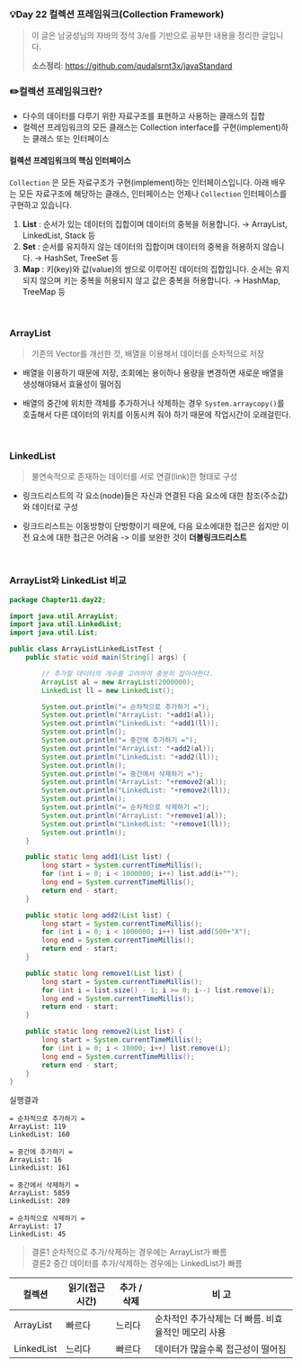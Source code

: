 ### 💡Day 22 컬렉션 프레임워크(Collection Framework)
> 이 글은 남궁성님의 자바의 정석 3/e를 기반으로 공부한 내용을 정리한 글입니다.
>
> **소스정리**: https://github.com/qudalsrnt3x/javaStandard


### ✏️컬렉션 프레임워크란?
-  다수의 데이터를 다루기 위한 자료구조를 표현하고 사용하는 클래스의 집합
- 컬렉션 프레임워크의 모든 클래스는 Collection interface를 구현(implement)하는 클래스 또는 인터페이스


#### 컬렉션 프레임워크의 핵심 인터페이스

`Collection` 은 모든 자료구조가 구현(implement)하는 인터페이스입니다. 아래 배우는 모든 자료구조에 해당하는 클래스, 인터페이스는 언제나 `Collection` 인터페이스를 구현하고 있습니다.

1. **List** : 순서가 있는 데이터의 집합이며 데이터의 중복을 허용합니다.
   → ArrayList, LinkedList, Stack 등
2. **Set** : 순서를 유지하지 않는 데이터의 집합이며 데이터의 중복을 허용하지 않습니다.
   → HashSet, TreeSet 등
3. **Map** : 키(key)와 값(value)의 쌍으로 이루어진 데이터의 집합입니다. 순서는 유지되지 않으며 키는 중복을 허용되지 않고 값은 중복을 허용합니다.
   → HashMap, TreeMap 등

<br>

### ArrayList
> 기존의 Vector를 개선한 것, 배열을 이용해서 데이터를 순차적으로 저장

- 배열을 이용하기 때문에 저장, 조회에는 용이하나 용량을 변경하면 새로운 배열을 생성해야돼서 효율성이 떨어짐

- 배열의 중간에 위치한 객체를 추가하거나 삭제하는 경우 `System.arraycopy()`를 호출해서 다른 데이터의 위치를 이동시켜 줘야 하기 때문에 작업시간이 오래걸린다.

<br>

### LinkedList
> 불연속적으로 존재하는 데이터를 서로 연결(link)한 형태로 구성

- 링크드리스트의 각 요소(node)들은 자신과 연결된 다음 요소에 대한 참조(주소값)와 데이터로 구성

- 링크드리스트는 이동방향이 단방향이기 때문에, 다음 요소에대한 접근은 쉽지만 이전 요소에 대한 접근은 어려움 -> 이를 보완한 것이 <strong>더블링크드리스트</strong>

<br>

### ArrayList와 LinkedList 비교

```java
package Chapter11.day22;

import java.util.ArrayList;
import java.util.LinkedList;
import java.util.List;

public class ArrayListLinkedListTest {
    public static void main(String[] args) {

        // 추가할 데이터의 개수를 고려하여 충분히 잡아야한다.
        ArrayList al = new ArrayList(2000000);
        LinkedList ll = new LinkedList();

        System.out.println("= 순차적으로 추가하기 =");
        System.out.println("ArrayList: "+add1(al));
        System.out.println("LinkedList: "+add1(ll));
        System.out.println();
        System.out.println("= 중간에 추가하기 =");
        System.out.println("ArrayList: "+add2(al));
        System.out.println("LinkedList: "+add2(ll));
        System.out.println();
        System.out.println("= 중간에서 삭제하기 =");
        System.out.println("ArrayList: "+remove2(al));
        System.out.println("LinkedList: "+remove2(ll));
        System.out.println();
        System.out.println("= 순차적으로 삭제하기 =");
        System.out.println("ArrayList: "+remove1(al));
        System.out.println("LinkedList: "+remove1(ll));
        System.out.println();
    }

    public static long add1(List list) {
        long start = System.currentTimeMillis();
        for (int i = 0; i < 1000000; i++) list.add(i+"");
        long end = System.currentTimeMillis();
        return end - start;
    }

    public static long add2(List list) {
        long start = System.currentTimeMillis();
        for (int i = 0; i < 1000000; i++) list.add(500+"X");
        long end = System.currentTimeMillis();
        return end - start;
    }

    public static long remove1(List list) {
        long start = System.currentTimeMillis();
        for (int i = list.size() - 1; i >= 0; i--) list.remove(i);
        long end = System.currentTimeMillis();
        return end - start;
    }

    public static long remove2(List list) {
        long start = System.currentTimeMillis();
        for (int i = 0; i < 10000; i++) list.remove(i);
        long end = System.currentTimeMillis();
        return end - start;
    }
}

```
실행결과

```
= 순차적으로 추가하기 =
ArrayList: 119
LinkedList: 160

= 중간에 추가하기 =
ArrayList: 16
LinkedList: 161

= 중간에서 삭제하기 =
ArrayList: 5859
LinkedList: 289

= 순차적으로 삭제하기 =
ArrayList: 17
LinkedList: 45
```

> 결론1 순차적으로 추가/삭제하는 경우에는 ArrayList가 빠름<br>
결론2 중간 데이터를 추가/삭제하는 경우에는 LinkedList가 빠름

|컬렉션|읽기(접근시간)|추가 / 삭제|비 고|
|------|-------|------|-------|
|ArrayList|빠르다|느리다|순차적인 추가삭제는 더 빠름. 비효율적인 메모리 사용|
|LinkedList|느리다|빠르다|데이터가 많을수록 접근성이 떨어짐|

